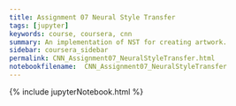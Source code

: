```yaml
---
title: Assignment 07 Neural Style Transfer
tags: [jupyter]
keywords: course, coursera, cnn
summary: An implementation of NST for creating artwork.
sidebar: coursera_sidebar
permalink: CNN_Assignment07_NeuralStyleTransfer.html
notebookfilename:  CNN_Assignment07_NeuralStyleTransfer
---
```


{% include jupyterNotebook.html %}